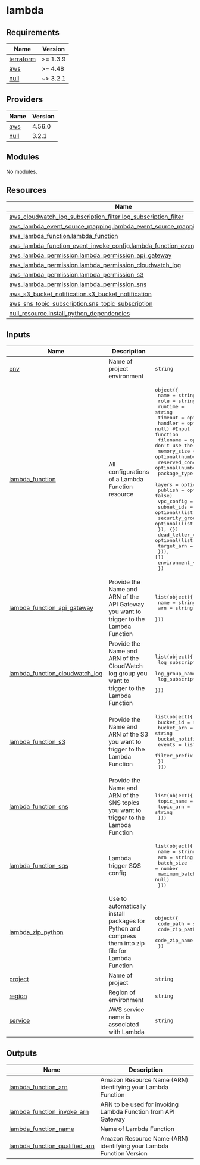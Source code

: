 # lambda

<!-- BEGINNING OF PRE-COMMIT-TERRAFORM DOCS HOOK -->
## Requirements

| Name | Version |
|------|---------|
| <a name="requirement_terraform"></a> [terraform](#requirement\_terraform) | >= 1.3.9 |
| <a name="requirement_aws"></a> [aws](#requirement\_aws) | >= 4.48 |
| <a name="requirement_null"></a> [null](#requirement\_null) | ~> 3.2.1 |

## Providers

| Name | Version |
|------|---------|
| <a name="provider_aws"></a> [aws](#provider\_aws) | 4.56.0 |
| <a name="provider_null"></a> [null](#provider\_null) | 3.2.1 |

## Modules

No modules.

## Resources

| Name | Type |
|------|------|
| [aws_cloudwatch_log_subscription_filter.log_subscription_filter](https://registry.terraform.io/providers/hashicorp/aws/latest/docs/resources/cloudwatch_log_subscription_filter) | resource |
| [aws_lambda_event_source_mapping.lambda_event_source_mapping_sqs](https://registry.terraform.io/providers/hashicorp/aws/latest/docs/resources/lambda_event_source_mapping) | resource |
| [aws_lambda_function.lambda_function](https://registry.terraform.io/providers/hashicorp/aws/latest/docs/resources/lambda_function) | resource |
| [aws_lambda_function_event_invoke_config.lambda_function_event_invoke_config](https://registry.terraform.io/providers/hashicorp/aws/latest/docs/resources/lambda_function_event_invoke_config) | resource |
| [aws_lambda_permission.lambda_permission_api_gateway](https://registry.terraform.io/providers/hashicorp/aws/latest/docs/resources/lambda_permission) | resource |
| [aws_lambda_permission.lambda_permission_cloudwatch_log](https://registry.terraform.io/providers/hashicorp/aws/latest/docs/resources/lambda_permission) | resource |
| [aws_lambda_permission.lambda_permission_s3](https://registry.terraform.io/providers/hashicorp/aws/latest/docs/resources/lambda_permission) | resource |
| [aws_lambda_permission.lambda_permission_sns](https://registry.terraform.io/providers/hashicorp/aws/latest/docs/resources/lambda_permission) | resource |
| [aws_s3_bucket_notification.s3_bucket_notification](https://registry.terraform.io/providers/hashicorp/aws/latest/docs/resources/s3_bucket_notification) | resource |
| [aws_sns_topic_subscription.sns_topic_subscription](https://registry.terraform.io/providers/hashicorp/aws/latest/docs/resources/sns_topic_subscription) | resource |
| [null_resource.install_python_dependencies](https://registry.terraform.io/providers/hashicorp/null/latest/docs/resources/resource) | resource |

## Inputs

| Name | Description | Type | Default | Required |
|------|-------------|------|---------|:--------:|
| <a name="input_env"></a> [env](#input\_env) | Name of project environment | `string` | n/a | yes |
| <a name="input_lambda_function"></a> [lambda\_function](#input\_lambda\_function) | All configurations of a Lambda Function resource | <pre>object({<br>    name                           = string<br>    role                           = string<br>    runtime                        = string<br>    timeout                        = optional(number, 60)<br>    handler                        = optional(string, null) #Input the handler if don't use the handler from lamba_zip function<br>    filename                       = optional(string, null) #Input the filename if don't use the filename from lamba_zip function<br>    memory_size                    = optional(number, 128)<br>    reserved_concurrent_executions = optional(number, -1)<br>    package_type                   = optional(string, "Zip")<br>    layers                         = optional(list(string), [])<br>    publish                        = optional(bool, false)<br>    vpc_config = optional(object({<br>      subnet_ids         = optional(list(string), [])<br>      security_group_ids = optional(list(string), [])<br>    }), {})<br>    dead_letter_config = optional(list(object({<br>      target_arn = optional(string, null)<br>    })), [])<br>    environment_variables = optional(map(any), {})<br>  })</pre> | n/a | yes |
| <a name="input_lambda_function_api_gateway"></a> [lambda\_function\_api\_gateway](#input\_lambda\_function\_api\_gateway) | Provide the Name and ARN of the API Gateway you want to trigger to the Lambda Function | <pre>list(object({<br>    name = string<br>    arn  = string<br>  }))</pre> | `[]` | no |
| <a name="input_lambda_function_cloudwatch_log"></a> [lambda\_function\_cloudwatch\_log](#input\_lambda\_function\_cloudwatch\_log) | Provide the Name and ARN of the CloudWatch log group you want to trigger to the Lambda Function | <pre>list(object({<br>    log_subscription_filter_name    = string<br>    log_group_name                  = string<br>    log_subscription_filter_pattern = string<br>  }))</pre> | `[]` | no |
| <a name="input_lambda_function_s3"></a> [lambda\_function\_s3](#input\_lambda\_function\_s3) | Provide the Name and ARN of the S3 you want to trigger to the Lambda Function | <pre>list(object({<br>    bucket_id  = string<br>    bucket_arn = string<br>    bucket_notification = object({<br>      events        = list(string)<br>      filter_prefix = string<br>    })<br>  }))</pre> | `[]` | no |
| <a name="input_lambda_function_sns"></a> [lambda\_function\_sns](#input\_lambda\_function\_sns) | Provide the Name and ARN of the SNS topics you want to trigger to the Lambda Function | <pre>list(object({<br>    topic_name = string<br>    topic_arn  = string<br>  }))</pre> | `[]` | no |
| <a name="input_lambda_function_sqs"></a> [lambda\_function\_sqs](#input\_lambda\_function\_sqs) | Lambda trigger SQS config | <pre>list(object({<br>    name                               = string<br>    arn                                = string<br>    batch_size                         = number<br>    maximum_batching_window_in_seconds = optional(number, null)<br>  }))</pre> | `[]` | no |
| <a name="input_lambda_zip_python"></a> [lambda\_zip\_python](#input\_lambda\_zip\_python) | Use to automatically install packages for Python and compress them into zip file for Lambda Function | <pre>object({<br>    code_path     = string<br>    code_zip_path = string<br>    code_zip_name = string<br>  })</pre> | `null` | no |
| <a name="input_project"></a> [project](#input\_project) | Name of project | `string` | n/a | yes |
| <a name="input_region"></a> [region](#input\_region) | Region of environment | `string` | n/a | yes |
| <a name="input_service"></a> [service](#input\_service) | AWS service name is associated with Lambda | `string` | n/a | yes |

## Outputs

| Name | Description |
|------|-------------|
| <a name="output_lambda_function_arn"></a> [lambda\_function\_arn](#output\_lambda\_function\_arn) | Amazon Resource Name (ARN) identifying your Lambda Function |
| <a name="output_lambda_function_invoke_arn"></a> [lambda\_function\_invoke\_arn](#output\_lambda\_function\_invoke\_arn) | ARN to be used for invoking Lambda Function from API Gateway |
| <a name="output_lambda_function_name"></a> [lambda\_function\_name](#output\_lambda\_function\_name) | Name of Lambda Function |
| <a name="output_lambda_function_qualified_arn"></a> [lambda\_function\_qualified\_arn](#output\_lambda\_function\_qualified\_arn) | Amazon Resource Name (ARN) identifying your Lambda Function Version |
<!-- END OF PRE-COMMIT-TERRAFORM DOCS HOOK -->
